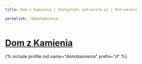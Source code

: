 ```yaml
---
title: Dom z Kamienia | Statystyki patronite.pl | Patromierz

permalink: /domzkamienia
---
```


# [Dom z Kamienia](https://patronite.pl/domzkamienia)

{% include profile.md name="domzkamienia" prefix="d" %}
